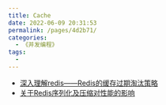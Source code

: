 ```yaml
---
title: Cache
date: 2022-06-09 20:31:53
permalink: /pages/4d2b71/
categories:
  - 《并发编程》
tags:
  - 
---
```


- [深入理解redis——Redis的缓存过期淘汰策略](https://segmentfault.com/a/1190000041447820)
- [关于Redis序列化及压缩对性能的影响](https://www.shenyanchao.cn/blog/2019/02/13/redis-serializer/)